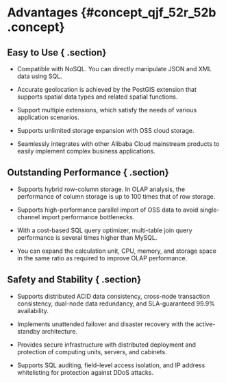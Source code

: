 # Advantages {#concept_qjf_52r_52b .concept}

## Easy to Use { .section}

-   Compatible with NoSQL. You can directly manipulate JSON and XML data using SQL.

-   Accurate geolocation is achieved by the PostGIS extension that supports spatial data types and related spatial functions.

-   Support multiple extensions, which satisfy the needs of various application scenarios.

-   Supports unlimited storage expansion with OSS cloud storage.

-   Seamlessly integrates with other Alibaba Cloud mainstream products to easily implement complex business applications.


## Outstanding Performance { .section}

-   Supports hybrid row-column storage. In OLAP analysis, the performance of column storage is up to 100 times that of row storage.

-   Supports high-performance parallel import of OSS data to avoid single-channel import performance bottlenecks.

-   With a cost-based SQL query optimizer, multi-table join query performance is several times higher than MySQL.

-   You can expand the calculation unit, CPU, memory, and storage space in the same ratio as required to improve OLAP performance.


## Safety and Stability { .section}

-   Supports distributed ACID data consistency, cross-node transaction consistency, dual-node data redundancy, and SLA-guaranteed 99.9% availability.

-   Implements unattended failover and disaster recovery with the active-standby architecture.

-   Provides secure infrastructure with distributed deployment and protection of computing units, servers, and cabinets.

-   Supports SQL auditing, field-level access isolation, and IP address whitelisting for protection against DDoS attacks.



